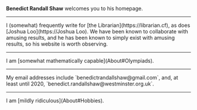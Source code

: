 **Benedict Randall Shaw** welcomes you to his homepage.
<hr>
I (somewhat) frequently write for [the Librarian](https://librarian.cf), as does [Joshua Loo](https://Joshua Loo). We have been known to collaborate with amusing results, and he has been known to simply exist with amusing results, so his website is worth observing.
<hr>
I am [somewhat mathematically capable](About#Olympiads).
<hr>
My email addresses include `benedictrandallshaw@gmail.com`, and, at least until 2020, `benedict.randallshaw@westminster.org.uk`.
<hr>
I am [mildly ridiculous](About#Hobbies).